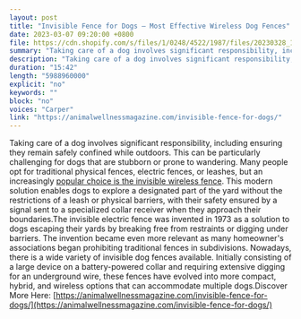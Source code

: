 ```yaml
---
layout: post
title: "Invisible Fence for Dogs – Most Effective Wireless Dog Fences"
date: 2023-03-07 09:20:00 +0800
file: https://cdn.shopify.com/s/files/1/0248/4522/1987/files/20230328_1.mp3?v=1679958798
summary: "Taking care of a dog involves significant responsibility, including ensuring they remain safely confined while outdoors. This can be particularly challenging for dogs that are stubborn or prone to wandering. Many people opt for traditional physical fences, electric fences, or leashes, but an increasingly<a href='https://animalwellnessmagazine.com/invisible-fence-for-dogs/'>popular choice is the invisible wireless fence</a>. This modern solution enables dogs to explore a designated part of the yard without the restrictions of a leash or physical barriers, with their safety ensured by a signal sent to a specialized collar receiver when they approach their boundaries.The invisible electric fence was invented in 1973 as a solution to dogs escaping their yards by breaking free from restraints or digging under barriers. The invention became even more relevant as many homeowner's associations began prohibiting traditional fences in subdivisions. Nowadays, there is a wide variety of invisible dog fences available. Initially consisting of a large device on a battery-powered collar and requiring extensive digging for an underground wire, these fences have evolved into more compact, hybrid, and wireless options that can accommodate multiple dogs."
description: "Taking care of a dog involves significant responsibility, including ensuring they remain safely confined while outdoors. This can be particularly challenging for dogs that are stubborn or prone to wandering. Many people opt for traditional physical fences, electric fences, or leashes, but an increasingly popular choice is the invisible wireless fence. This modern solution enables dogs to explore a designated part of the yard without the restrictions of a leash or physical barriers, with their safety ensured by a signal sent to a specialized collar receiver when they approach their boundaries.The invisible electric fence was invented in 1973 as a solution to dogs escaping their yards by breaking free from restraints or digging under barriers. The invention became even more relevant as many homeowner's associations began prohibiting traditional fences in subdivisions. Nowadays, there is a wide variety of invisible dog fences available. Initially consisting of a large device on a battery-powered collar and requiring extensive digging for an underground wire, these fences have evolved into more compact, hybrid, and wireless options that can accommodate multiple dogs.Discover More Here: <a href='https://animalwellnessmagazine.com/invisible-fence-for-dogs/'>https://animalwellnessmagazine.com/invisible-fence-for-dogs/</a> "
duration: "15:42"
length: "5988960000"
explicit: "no"
keywords: ""
block: "no"
voices: "Carper"
link: "https://animalwellnessmagazine.com/invisible-fence-for-dogs/"
---
```


Taking care of a dog involves significant responsibility, including ensuring they remain safely confined while outdoors. This can be particularly challenging for dogs that are stubborn or prone to wandering. Many people opt for traditional physical fences, electric fences, or leashes, but an increasingly [popular choice is the invisible wireless fence](https://animalwellnessmagazine.com/invisible-fence-for-dogs/). This modern solution enables dogs to explore a designated part of the yard without the restrictions of a leash or physical barriers, with their safety ensured by a signal sent to a specialized collar receiver when they approach their boundaries.The invisible electric fence was invented in 1973 as a solution to dogs escaping their yards by breaking free from restraints or digging under barriers. The invention became even more relevant as many homeowner's associations began prohibiting traditional fences in subdivisions. Nowadays, there is a wide variety of invisible dog fences available. Initially consisting of a large device on a battery-powered collar and requiring extensive digging for an underground wire, these fences have evolved into more compact, hybrid, and wireless options that can accommodate multiple dogs.Discover More Here: [https://animalwellnessmagazine.com/invisible-fence-for-dogs/](https://animalwellnessmagazine.com/invisible-fence-for-dogs/)

